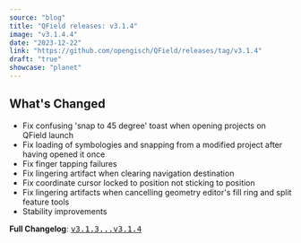 ```yaml
---
source: "blog"
title: "QField releases: v3.1.4"
image: "v3.1.4.4"
date: "2023-12-22"
link: "https://github.com/opengisch/QField/releases/tag/v3.1.4"
draft: "true"
showcase: "planet"
---
```


<h2>What's Changed</h2>
<ul>
<li>Fix confusing 'snap to 45 degree' toast when opening projects on QField launch</li>
<li>Fix loading of symbologies and snapping from a modified project after having opened it once</li>
<li>Fix finger tapping failures</li>
<li>Fix lingering artifact when clearing navigation destination</li>
<li>Fix coordinate cursor locked to position not sticking to position</li>
<li>Fix lingering artifacts when cancelling geometry editor's fill ring and split feature tools</li>
<li>Stability improvements</li>
</ul>
<p><strong>Full Changelog</strong>: <a class="commit-link" href="https://github.com/opengisch/QField/compare/v3.1.3...v3.1.4"><tt>v3.1.3...v3.1.4</tt></a></p>
